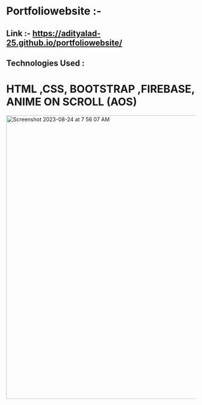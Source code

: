 # Portfoliowebsite :- 

## Link :- https://adityalad-25.github.io/portfoliowebsite/

## Technologies Used : 
# HTML ,CSS, BOOTSTRAP ,FIREBASE, ANIME ON SCROLL (AOS)

<img width="753" alt="Screenshot 2023-08-24 at 7 56 07 AM" src="https://github.com/Adityalad-25/portfoliowebsite/assets/97255480/224cc447-b0f7-40fa-9c4b-67cb32361687">

